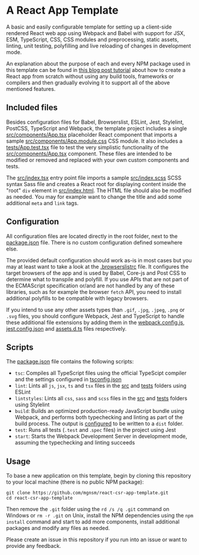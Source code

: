# A React App Template
A basic and easily configurable template for setting up a client-side rendered React web app using Webpack and Babel with support for JSX, ESM, TypeScript, CSS, CSS modules and preprocessing, static assets, linting, unit testing, polyfilling and live reloading of changes in development mode.

An explanation about the purpose of each and every NPM package used in this template can be found in [this blog post tutorial](https://blog.magnusmontin.net/2023/11/20/create-react-app-from-scratch-tutorial) about how to create a React app from scratch without using any build tools, frameworks or compilers and then gradually evolving it to support all of the above mentioned features.

## Included files
Besides configuration files for Babel, Browserslist, ESLint, Jest, Stylelint, PostCSS, TypeScript and Webpack, the template project includes a single [src/components/App.tsx](src/components/App.tsx) placeholder React component that imports a sample [src/components/App.module.css](src/components/App.module.css) CSS module. It also includes a [tests/App.test.tsx](tests/App.test.tsx) file to test the very simplistic functionality of the [src/components/App.tsx](src/components/App.tsx) component. These files are intended to be modified or removed and replaced with your own custom components and tests.

The [src/index.tsx](src/index.tsx) entry point file imports a sample [src/index.scss](src/index.scss) SCSS syntax Sass file and creates a React root for displaying content inside the "root" `div` element in [src/index.html](src/index.html). The HTML file should also be modified as needed. You may for example want to change the title and add some additional `meta` and `link` tags.

## Configuration
All configuration files are located directly in the root folder, next to the [package.json](package.json) file. There is no custom configuration defined somewhere else.

The provided default configuration should work as-is in most cases but you may at least want to take a look at the [.browserslistrc](.browserslistrc) file. It configures the target browsers of the app and is used by Babel, Core-js and Post CSS to determine what to transpile and polyfill. If you use APIs that are not part of the ECMAScript specification or/and are not handled by any of these libraries, such as for example the browser `fetch` API, you need to install additional polyfills to be compatible with legacy browsers.

If you intend to use any other assets types than `.gif`, `.jpg`, `.jpeg`, `.png` or `.svg` files, you should configure Webpack, Jest and TypeScript to handle these additional file extensions by adding them in the [webpack.config.js](webpack.config.js), [jest.config.json](jest.config.json) and [assets.d.ts](assets.d.ts) files respectively.

## Scripts
The [package.json](package.json) file contains the following scripts:

- `tsc`: Compiles all TypeScript files using the official TypeScipt compiler and the settings configured in [tsconfig.json](tsconfig.json)
- `lint`: Lints all `js`, `jsx`, `ts` and `tsx` files in the [src](src) and [tests](tests) folders using ESLint
- `lintstyles`: Lints all `css`, `sass` and `scss` files in the [src](src) and [tests](tests) folders using Stylelint
- `build`: Builds an optimized production-ready JavaScript bundle using Webpack, and performs both typechecking and linting as part of the build process. The output is [configured](webpack.config.js) to be written to a `dist` folder.
- `test`: Runs all tests (`.test` and .`spec` files) in the project using Jest
- `start`: Starts the Webpack Development Server in development mode, assuming the typechecking and linting succeeds

## Usage
To base a new application on this template, begin by cloning this repository to your local machine (there is no public NPM package):

    git clone https://github.com/mgnsm/react-csr-app-template.git
    cd react-csr-app-template

Then remove the `.git` folder using the `rd /s /q .git` command on Windows or `rm -r .git` on Unix, install the NPM dependencies using the `npm install` command and start to add more components, install additional packages and modify any files as needed.

Please create an issue in this repository if you run into an issue or want to provide any feedback.